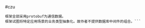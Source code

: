 #czu
```czu是一个cpp的轻量级后台框架，主要以tcp为通信方式，可能会包含一些必要的其他语言的辅助基础代码。例如iOS/Android的通信接口代码。
框架全部采用protobuf为通信数据。
框架试图将特定应用场景的业务类型抽象化。故作者不提供数据库中间件的组合。```
